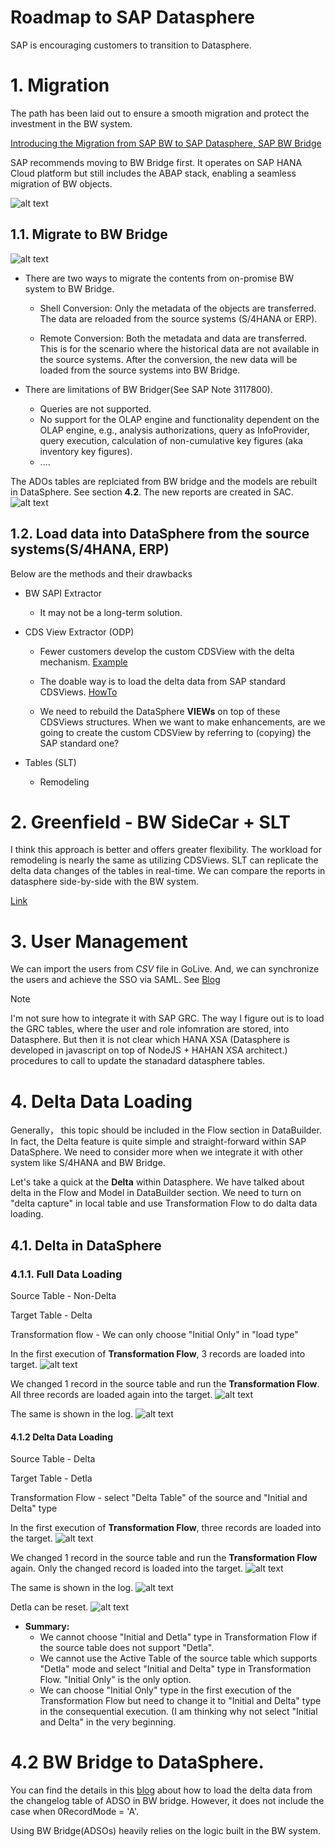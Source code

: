 # Roadmap to SAP Datasphere

SAP is encouraging customers to transition to Datasphere. 


# 1. Migration

The path has been laid out to ensure a smooth migration and protect the investment in the BW system.

[Introducing the Migration from SAP BW to SAP Datasphere, SAP BW Bridge](https://learning.sap.com/learning-journeys/modernizing-your-data-warehouse-landscape-from-sap-bw-to-sap-datasphere/introducing-the-migration-from-sap-bw-to-sap-datasphere-sap-bw-bridge)

SAP recommends moving to BW Bridge first. It operates on SAP HANA Cloud platform but still includes the ABAP stack, enabling a seamless migration of BW objects.

![alt text](/Roadmap/images/Path.png?raw=true)


## 1.1. Migrate to BW Bridge

![alt text](/Roadmap/images/Bridge.png?raw=true)

- There are two ways to migrate the contents from on-promise BW system to BW Bridge.

  - Shell Conversion: 
Only the metadata of the objects are transferred. The data are reloaded from the source systems (S/4HANA or ERP).

  - Remote Conversion: 
Both the metadata and data are transferred. This is for the scenario where the historical data are not available in the source systems. After the conversion, the new data will be loaded from the source systems into BW Bridge.

- There are limitations of BW Bridger(See SAP Note 3117800). 
  - Queries are not supported.
  - No support for the OLAP engine and functionality dependent on the OLAP engine, e.g., analysis authorizations, query as InfoProvider, query execution, calculation of non-cumulative key figures (aka inventory key figures).
  - ....

The ADOs tables are replciated from BW bridge and the models are rebuilt in DataSphere. See section **4.2**. The new reports are created in SAC.
![alt text](/Roadmap/images/Future.png?raw=true)

## 1.2. Load data into DataSphere from the source systems(S/4HANA, ERP)

Below are the methods and their drawbacks

- BW SAPI Extractor
  - It may not be a long-term solution.
    
- CDS View Extractor (ODP)
  - Fewer customers develop the custom CDSView with the delta mechanism. 
  [Example](https://github.com/SAP-samples/teched2022-DA281/blob/main/exercises/dd1/README.md)

  - The doable way is to load the delta data from SAP standard CDSViews. 
  [HowTo](https://community.sap.com/t5/enterprise-resource-planning-blogs-by-sap/cds-based-data-extraction-part-ii-delta-handling/ba-p/13425761)

  - We need to rebuild the DataSphere **VIEWs** on top of these CDSViews structures. When we want to make enhancements, are we going to create the custom CDSView by referring to (copying) the SAP standard one?
  
- Tables (SLT)
  - Remodeling
    
# 2. Greenfield - BW SideCar + SLT

I think this approach is better and offers greater flexibility. The workload for remodeling is nearly the same as utilizing CDSViews. SLT can replicate the delta data changes of the tables in real-time. We can compare the reports in datasphere side-by-side with the BW system.

[Link](https://learning.sap.com/learning-journeys/modernizing-your-data-warehouse-landscape-from-sap-bw-to-sap-datasphere/introducing-the-greenfield-approach)


# 3. User Management
We can import the users from *CSV* file in GoLive. And, we can synchronize the users and achieve the SSO via SAML. See [Blog](https://community.sap.com/t5/technology-blogs-by-members/integrate-sap-data-warehouse-cloud-with-azure-active-directory/ba-p/13480455)

> [!Note]
> I'm not sure how to integrate it with SAP GRC. The way I figure out is to load the GRC tables, where the user and role infomration are stored, into Datasphere. But then it is not clear which HANA XSA (Datasphere is developed in javascript on top of NodeJS + HAHAN XSA architect.) procedures to call to update the stanadard datasphere tables.
 

# 4. Delta Data Loading
Generally， this topic should be included in the Flow section in DataBuilder. In fact, the Delta feature is quite simple and straight-forward within SAP DataSphere. We need to consider more when we integrate it with other system like S/4HANA and BW Bridge.

Let's take a quick at the **Delta** within Datasphere. We have talked about delta in the Flow and Model in DataBuilder section. We need to turn on "delta capture" in 
local table and use Transformation Flow to do dalta data loading.

## 4.1. Delta in DataSphere 
### 4.1.1. Full Data Loading 

Source Table - Non-Delta

Target Table - Delta

Transformation flow - We can only choose "Initial Only" in "load type"

In the first execution of **Transformation Flow**, 3 records are loaded into target.
![alt text](/Roadmap/images/AD1.png?raw=true)

We changed 1 record in the source table and run the **Transformation Flow**. All three records are loaded again into the target.
![alt text](/Roadmap/images/AD2.png?raw=true)

The same is shown in the log.
![alt text](/Roadmap/images/log2.png?raw=true)


#### 4.1.2 Delta Data Loading 

Source Table - Delta

Target Table - Detla

Transformation Flow - select "Delta Table" of the source and "Initial and Delta" type

In the first execution of **Transformation Flow**, three records are loaded into the target.
![alt text](/Roadmap/images/AD1.png?raw=true)

We changed 1 record in the source table and run the **Transformation Flow** again. Only the changed record is loaded into the target.
![alt text](/Roadmap/images/AD2.png?raw=true)

The same is shown in the log.
![alt text](/Roadmap/images/log2.png?raw=true)

Detla can be reset.
![alt text](/Roadmap/images/ResetWaterMark.png?raw=true)

- **Summary:**
  - We cannot choose "Initial and Detla" type in Transformation Flow if the source table does not support "Detla".
  - We cannot use the Active Table of the source table which supports "Detla" mode and select "Initial and Delta" type in Transformation Flow. "Initial Only" is the only option.
  - We can choose "Initial Only" type in the first execution of the Transformation Flow but need to change it to "Initial and Delta" type in the consequential execution. (I am thinking why not select "Initial and Delta" in the very beginning.

# 4.2 BW Bridge to DataSphere.

You can find the details in this [blog](https://community.sap.com/t5/technology-blogs-by-sap/delta-extraction-of-adso-from-sap-bw-bridge-into-sap-datasphere-via/ba-p/13651788) about how to load the delta data from the changelog table of ADSO in BW bridge. However, it does not include the case when 0RecordMode = 'A'. 

Using BW Bridge(ADSOs) heavily relies on the logic built in the BW system. 


